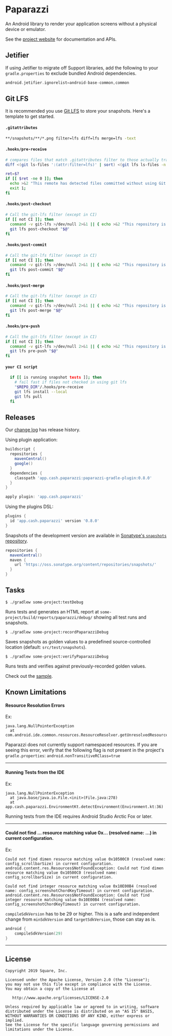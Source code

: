 Paparazzi
========

An Android library to render your application screens without a physical device or emulator.

See the [project website][paparazzi] for documentation and APIs.

Jetifier
--------

If using Jetifier to migrate off Support libraries, add the following to your `gradle.properties` to 
exclude bundled Android dependencies.

```groovy
android.jetifier.ignorelist=android-base-common,common
```

Git LFS
--------
It is recommended you use [Git LFS][lfs] to store your snapshots.  Here's a template to get started.

#### **`.gitattributes`**
```bash
**/snapshots/**/*.png filter=lfs diff=lfs merge=lfs -text
```

#### **`.hooks/pre-receive`**
```bash
# compares files that match .gitattributes filter to those actually tracked by git-lfs
diff <(git ls-files ':(attr:filter=lfs)' | sort) <(git lfs ls-files -n | sort) >/dev/null

ret=$?
if [[ $ret -ne 0 ]]; then
  echo >&2 "This remote has detected files committed without using Git LFS. Run 'brew install git-lfs && git lfs install' to install it and re-commit your files.";
  exit 1;
fi
```

#### **`.hooks/post-checkout`**
```bash
# Call the git-lfs filter (except in CI)
if [[ not CI ]]; then
  command -v git-lfs >/dev/null 2>&1 || { echo >&2 "This repository is configured for Git LFS but 'git-lfs' was not found on your path. Run 'brew install git-lfs && git lfs install' to install it."; exit 2; }
  git lfs post-checkout "$@"
fi
```

#### **`.hooks/post-commit`**
```bash
# Call the git-lfs filter (except in CI)
if [[ not CI ]]; then
  command -v git-lfs >/dev/null 2>&1 || { echo >&2 "This repository is configured for Git LFS but 'git-lfs' was not found on your path. Run 'brew install git-lfs && git lfs install' to install it."; exit 2; }
  git lfs post-commit "$@"
fi
```

#### **`.hooks/post-merge`**
```bash
# Call the git-lfs filter (except in CI)
if [[ not CI ]]; then
  command -v git-lfs >/dev/null 2>&1 || { echo >&2 "This repository is configured for Git LFS but 'git-lfs' was not found on your path. Run 'brew install git-lfs && git lfs install' to install it."; exit 2; }
  git lfs post-merge "$@"
fi
```

#### **`.hooks/pre-push`**
```bash
# Call the git-lfs filter (except in CI)
if [[ not CI ]]; then
  command -v git-lfs >/dev/null 2>&1 || { echo >&2 "This repository is configured for Git LFS but 'git-lfs' was not found on your path. Run 'brew install git-lfs && git lfs install' to install it."; exit 2; }
  git lfs pre-push "$@"
fi
```

#### **`your CI script`**
```bash
  if [[ is running snapshot tests ]]; then
    # fail fast if files not checked in using git lfs
    "$REPO_DIR"/.hooks/pre-receive
    git lfs install --local
    git lfs pull
  fi
```

Releases
--------

Our [change log][changelog] has release history.

Using plugin application:
```groovy
buildscript {
  repositories {
    mavenCentral()
    google()
  }
  dependencies {
    classpath 'app.cash.paparazzi:paparazzi-gradle-plugin:0.8.0'
  }
}

apply plugin: 'app.cash.paparazzi'
```

Using the plugins DSL:
```groovy
plugins {
  id 'app.cash.paparazzi' version '0.8.0'
}
```

Snapshots of the development version are available in [Sonatype's `snapshots` repository][snap].

```groovy
repositories {
  mavenCentral()
  maven {
    url 'https://oss.sonatype.org/content/repositories/snapshots/'
  }
}
```

Tasks
-------
```
$ ./gradlew some-project:testDebug
```

Runs tests and generates an HTML report at `some-project/build/reports/paparazzi/debug/` showing all 
test runs and snapshots. 

```
$ ./gradlew some-project:recordPaparazziDebug
```

Saves snapshots as golden values to a predefined source-controlled location 
(default: `src/test/snapshots`).

```
$ ./gradlew some-project:verifyPaparazziDebug
```

Runs tests and verifies against previously-recorded golden values.

Check out the [sample][sample].

Known Limitations
-------

#### Resource Resolution Errors
Ex: 
```
java.lang.NullPointerException
  at com.android.ide.common.resources.ResourceResolver.getUnresolvedResource(ResourceResolver.java:421)
```
Paparazzi does not currently support namespaced resources. If you are seeing this error, verify that the following flag is 
not present in the project's `gradle.properties`:
`android.nonTransitiveRClass=true`

--------

#### Running Tests from the IDE
Ex:
```
java.lang.NullPointerException
  at java.base/java.io.File.<init>(File.java:278)
  at app.cash.paparazzi.EnvironmentKt.detectEnvironment(Environment.kt:36)
```
Running tests from the IDE requires Android Studio Arctic Fox or later. 

--------

#### Could not find ... resource matching value 0x... (resolved name: ...) in current configuration.
Ex:
```
Could not find dimen resource matching value 0x10500C0 (resolved name: config_scrollbarSize) in current configuration.
android.content.res.Resources$NotFoundException: Could not find dimen resource matching value 0x10500C0 (resolved name: config_scrollbarSize) in current configuration.

Could not find integer resource matching value 0x10E00B4 (resolved name: config_screenshotChordKeyTimeout) in current configuration.
android.content.res.Resources$NotFoundException: Could not find integer resource matching value 0x10E00B4 (resolved name: config_screenshotChordKeyTimeout) in current configuration.
```
`compileSdkVersion` has to be 29 or higher. This is a safe and independent change from `minSdkVersion` and `targetSdkVersion`, those can stay as is.
```kotlin
android {
	compileSdkVersion(29)
}
```

-------- 

License
-------

```
Copyright 2019 Square, Inc.

Licensed under the Apache License, Version 2.0 (the "License");
you may not use this file except in compliance with the License.
You may obtain a copy of the License at

   http://www.apache.org/licenses/LICENSE-2.0

Unless required by applicable law or agreed to in writing, software
distributed under the License is distributed on an "AS IS" BASIS,
WITHOUT WARRANTIES OR CONDITIONS OF ANY KIND, either express or implied.
See the License for the specific language governing permissions and
limitations under the License.
```

 [changelog]: https://cashapp.github.io/paparazzi/changelog/
 [paparazzi]: https://cashapp.github.io/paparazzi/
 [sample]: https://github.com/cashapp/paparazzi/tree/master/sample
 [snap]: https://oss.sonatype.org/content/repositories/snapshots/app/cash/paparazzi/
 [lfs]: https://git-lfs.github.com/
